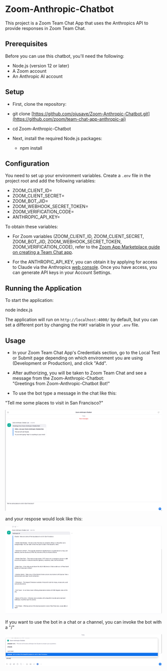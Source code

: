 # Zoom-Anthropic-Chatbot

This project is a Zoom Team Chat App that uses the Anthropics API to provide responses in Zoom Team Chat. 

## Prerequisites

Before you can use this chatbot, you'll need the following:

- Node.js (version 12 or later)
- A Zoom account 
- An Anthropic AI account

## Setup

- First, clone the repository:

- git clone [https://github.com/ojusave/Zoom-Anthropic-Chatbot.git](https://github.com/zoom/team-chat-app-anthropic-ai)

- cd Zoom-Anthropic-Chatbot

- Next, install the required Node.js packages:

    - npm install


## Configuration

You need to set up your environment variables. Create a `.env` file in the project root and add the following variables:

- ZOOM_CLIENT_ID=
- ZOOM_CLIENT_SECRET=
- ZOOM_BOT_JID=
- ZOOM_WEBHOOK_SECRET_TOKEN=
- ZOOM_VERIFICATION_CODE=
- ANTHROPIC_API_KEY=


To obtain these variables:

- For Zoom variables (ZOOM_CLIENT_ID, ZOOM_CLIENT_SECRET, ZOOM_BOT_JID, ZOOM_WEBHOOK_SECRET_TOKEN, ZOOM_VERIFICATION_CODE), refer to the [Zoom App Marketplace guide on creating a Team Chat app](https://developers.zoom.us/docs/team-chat-apps/create/).

- For the ANTHROPIC_API_KEY, you can obtain it by applying for access to Claude via the Anthropics [web console](https://console.anthropic.com/docs/api). Once you have access, you can generate API keys in your Account Settings.

## Running the Application

To start the application:

node index.js

The application will run on `http://localhost:4000/` by default, but you can set a different port by changing the `PORT` variable in your `.env` file.

## Usage

- In your Zoom Team Chat App's Credentials section, go to the Local Test or Submit page depending on which environment you are using (Development or Production), and click "Add". 
- After authorizing, you will be taken to Zoom Team Chat and see a message from the Zoom-Anthropic-Chatbot: <br />
"Greetings from Zoom-Anthropic-Chatbot Bot!"

- To use the bot type a message in the chat like this: 

"Tell me some places to visit in San Francisco?"

![Image 1](./images/image1.png)

and your respose would look like this: 

![Image 2](./images/image_2.png)

If you want to use the bot in a chat or a channel, you can invoke the bot with a "/"

![Image 3](./images/image_3.png)
